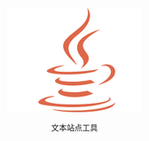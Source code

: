 <p align="center">
  <a href="https://docsify.js.org">
    <img alt="docsify" src="./docs/_media/java_icon.svg">
  </a>
</p>

<p align="center">
    文本站点工具
</p>

